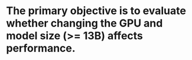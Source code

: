 # The primary objective is to evaluate whether changing the GPU and model size (>= 13B) affects performance.
